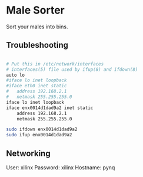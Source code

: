 # Male Sorter

Sort your males into bins.

## Troubleshooting
```bash

# Put this in /etc/network/interfaces
# interfaces(5) file used by ifup(8) and ifdown(8)
auto lo
#iface lo inet loopback
#iface eth0 inet static
#   address 192.168.2.1
#   netmask 255.255.255.0
iface lo inet loopback
iface enx0014d1dad9a2 inet static
    address 192.168.2.1
    netmask 255.255.255.0

sudo ifdown enx0014d1dad9a2
sudo ifup enx0014d1dad9a2
```

## Networking
User: xilinx
Password: xilinx
Hostname: pynq
